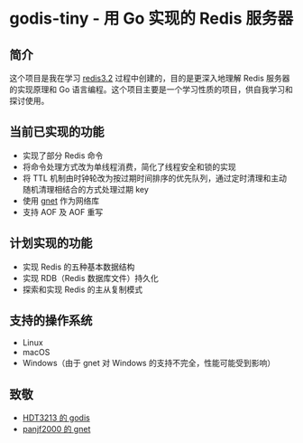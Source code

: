 # godis-tiny - 用 Go 实现的 Redis 服务器

## 简介
这个项目是我在学习 [redis3.2](https://github.com/redis/redis/tree/3.2) 过程中创建的，目的是更深入地理解 Redis 服务器的实现原理和 Go 语言编程。这个项目主要是一个学习性质的项目，供自我学习和探讨使用。

## 当前已实现的功能
- 实现了部分 Redis 命令
- 将命令处理方式改为单线程消费，简化了线程安全和锁的实现
- 将 TTL 机制由时钟轮改为按过期时间排序的优先队列，通过定时清理和主动随机清理相结合的方式处理过期 key
- 使用 [gnet](https://github.com/panjf2000/gnet) 作为网络库
- 支持 AOF 及 AOF 重写

## 计划实现的功能
- 实现 Redis 的五种基本数据结构
- 实现 RDB（Redis 数据库文件）持久化
- 探索和实现 Redis 的主从复制模式

## 支持的操作系统
- Linux
- macOS
- Windows（由于 gnet 对 Windows 的支持不完全，性能可能受到影响）

## 致敬
- [HDT3213 的 godis](https://github.com/HDT3213/godis)
- [panjf2000 的 gnet](https://github.com/panjf2000/gnet)